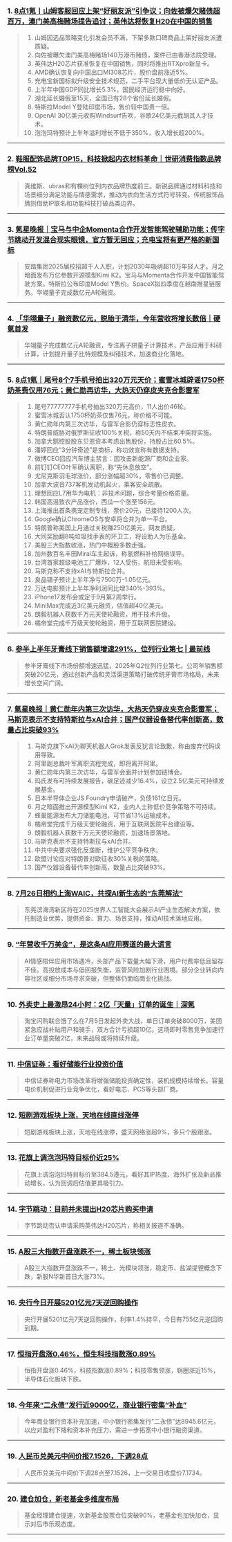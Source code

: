 ### 1. [8点1氪丨山姆客服回应上架“好丽友派”引争议；向佐被爆欠赌债超百万，澳门美高梅赌场提告追讨；英伟达将恢复H20在中国的销售](https://36kr.com/p/3380874734429954?f=rss)

> 1. 山姆因选品策略变化引发会员不满，下架多款口碑商品上架好丽友派遭质疑。  
> 2. 向佐被曝欠澳门美高梅赌场140万港币赌债，案件已由香港法院受理。  
> 3. 英伟达H20芯片获准恢复在中国销售，同时将推出RTXpro新显卡。  
> 4. AMD确认恢复向中国出口MI308芯片，股价盘前涨近5%。  
> 5. 充电宝新国标拟升级安全技术规范，二手平台现大量低价无认证产品。  
> 6. 上半年中国GDP同比增长5.3%，国民经济运行稳中向好。  
> 7. 湖北延长婚假至15天，全国已有28个省份延长婚假。  
> 8. 特斯拉Model Y登陆印度市场，售价较中国贵一倍。  
> 9. OpenAI 30亿美元收购Windsurf告吹，谷歌24亿美元截胡其人才技术。  
> 10. 泡泡玛特预计上半年溢利增长不低于350%，收入增长超200%。

---


### 2. [鞋服配饰品牌TOP15，科技掀起内衣材料革命｜世研消费指数品牌榜Vol.52](https://36kr.com/p/3380062436697862?f=rss)

> 真维斯、ubras和有棵树位列内衣品牌热度前三。新锐品牌通过材料科技和场景细分满足功能与情感需求，推动内衣向生活方式符号转变。传统服饰品牌则借助IP联名和功能科技打破品类边界。

---


### 3. [氪星晚报｜宝马与中企Momenta合作开发智能驾驶辅助功能；传字节跳动开发混合现实眼镜，官方暂无回应；充电宝将有更严格的新国标](https://36kr.com/p/3380039091791873?f=rss)

> 安踏集团2025届校招超千人入职，计划2030年吸纳超10万年轻人才。月之暗面发布万亿参数开源模型Kimi K2。宝马与Momenta合作开发中国智能驾驶方案。特斯拉公布印度Model Y售价。SpaceX拟四季度在越南推星链服务。华翊量子完成数亿元A轮融资。

---


### 4. [「华翊量子」融资数亿元，脱胎于清华，今年营收将增长数倍｜硬氪首发](https://36kr.com/p/3379383363576585?f=rss)

> 华翊量子完成数亿元A轮融资，专注离子阱量子计算技术，产品应用于科研计算，计划提升量子比特规模及纠错技术，加速商业化落地。

---


### 5. [8点1氪｜尾号8个7手机号拍出320万元天价；蜜雪冰城辟谣1750杯奶茶费仅用76元；黄仁勋再访华，大热天仍穿皮夹克合影雷军](https://36kr.com/p/3379462010823425?f=rss)

> 1. 尾号77777777手机号拍出320万元高价，11人出价46轮。  
> 2. 蜜雪冰城否认1750杯奶茶仅售76元，称价格不可能。  
> 3. 黄仁勋年内第三次访华，与雷军合影仍穿标志性皮衣。  
> 4. 特朗普威胁对俄罗斯征收100%关税，称50天内不结束冲突将实施。  
> 5. 加拿大鹅控股股东贝恩资本考虑出售股份，持股占比60.5%。  
> 6. 潘婷回应“3分钟奇迹”是商标，称功效宣称有数据支持。  
> 7. 微博CEO回应汽车博主禁言：因攻击新能源厂商和企业家。  
> 8. 前钉钉CEO叶军确认离职，称“先休息放空”。  
> 9. 尤尼克斯羽毛球涨价，部分涨幅超30%，零售价已调整。  
> 10. 加拿大波音737客机发动机起火，乘客安全疏散。  
> 11. 理想回应L7用华为电机：非技术问题，综合考量价格质量。  
> 12. 韩国高温致农产品涨价，西瓜一个涨至156元。  
> 13. 上海推出首条携宠定制专线，票价20元，已接待1200人次。  
> 14. Google确认ChromeOS与安卓将合并为单一平台。  
> 15. 特朗普称美国上月通过关税赚250亿美元，网友质疑。  
> 16. 大同奖励翻8吨垃圾找手表的环卫工，将设助人为乐基金。  
> 17. 美股三大指数收涨，热门中概股多数走强。  
> 18. 加州数百名丰田Mirai车主起诉，称氢燃料补给网络误导。  
> 19. 台湾首家超级电池工厂爆炸，12人受伤，航班未受影响。  
> 20. 马斯克称不支持xAI与特斯拉合并。  
> 21. 良品铺子预计上半年净亏7500万-1.05亿元。  
> 22. 万达电影预计上半年净利润同比增340%-393%。  
> 23. iPhone17发布会或定于9月第2周举行。  
> 24. MiniMax完成近3亿美元融资，估值超40亿美元。  
> 25. 朗毅机器人获数千万元天使轮融资，用于技术升级。  
> 26. 橘帝堂完成千万级天使轮融资，用于互联网医院建设。

---


### 6. [参半上半年牙膏线下销售额增速291%，位列行业第七 | 最前线](https://36kr.com/p/3378882982110210?f=rss)

> 参半牙膏线下市场份额增速迅猛，2025年Q2位列行业第七。公司年销售额突破20亿元，通过创新产品和灵活渠道策略打破传统牙膏市场格局，未来增长空间广阔。

---


### 7. [氪星晚报｜黄仁勋年内第三次访华，大热天仍穿皮夹克合影雷军；马斯克表示不支持特斯拉与xAI合并；国产仪器设备替代率创新高，数量占比突破93%](https://36kr.com/p/3378608946092549?f=rss)

> 1. 马斯克旗下xAI为聊天机器人Grok发表反犹言论致歉，称由废弃代码误用导致。  
> 2. 阿里副总裁叶军离职流程完成，即将离开阿里。  
> 3. 黄仁勋年内第三次访华，与雷军会面并计划参加链博会。  
> 4. 玛氏发布可持续发展报告，碳足迹减少16.4%，设立2.5亿美元可持续发展基金。  
> 5. 日本半导体企业JS Foundry申请破产，负债161亿日元。  
> 6. 月之暗面推出开源模型Kimi K2，业内人士称低价竞争策略不可持续。  
> 7. 蜂巢能源发布大刀储能电池，可节省13%运输成本。  
> 8. 橘帝堂完成千万级天使轮融资，用于互联网医院平台建设等。  
> 9. 朗毅机器人获数千万元天使轮融资，加速场景落地。  
> 10. 马斯克表示不支持特斯拉与xAI合并。  
> 11. 中共中央要求强化反垄断，维护公平竞争秩序。  
> 12. 欧盟讨论应对特朗普对欧征收30%关税的策略。  
> 13. 国产仪器设备替代率创新高，数量占比突破93%。

---


### 8. [7月26日相约上海WAIC，共探AI新生态的“东莞解法”](https://36kr.com/p/3378593427577091?f=rss)

> 东莞滨海湾新区将在2025世界人工智能大会展示AI产业生态解决方案，依托制造业优势，提供资金、算力、场景支持，推动AI技术落地应用。

---


### 9. [“年营收千万美金”，是这条AI应用赛道的最大谎言](https://36kr.com/p/3378414217189640?f=rss)

> AI情感陪伴应用市场遇冷，头部产品下载量大幅下滑，用户付费率低且留存不佳。高投放成本与低回报失衡，监管风险加剧行业困境。部分企业转向内容社区或细分市场寻求突破，但整体仍面临商业化挑战。

---


### 10. [外卖史上最激昂24小时：2亿「天量」订单的诞生｜深氪](https://36kr.com/p/3374453407963653?f=rss)

> 淘宝闪购联合饿了么在7月5日发起外卖大战，单日订单突破8000万，美团紧急应战补贴用户和骑手，双方合计亏损超10亿。这场即时零售竞争加速行业订单量突破2亿，未来战局或将持续升级。

---


### 11. [中信证券：看好储能行业投资价值](https://36kr.com/newsflashes/3380927048247041?f=rss)

> 中信证券称电力市场改革将增强储能投资确定性，装机规模持续增长。容量电价机制促进行业竞争优化，看好电芯、PCS等头部厂商。

---


### 12. [短剧游戏板块上涨，天地在线直线涨停](https://36kr.com/newsflashes/3380966032418568?f=rss)

> 短剧游戏板块上涨，天地在线涨停，盛天网络涨超9%，多只个股跟涨。

---


### 13. [花旗上调泡泡玛特目标价近25%](https://36kr.com/newsflashes/3380965072758530?f=rss)

> 花旗上调泡泡玛特目标价至384.5港元，看好其IP热度、海外扩张及新品推动增长，认为回调后估值更具吸引力。

---


### 14. [字节跳动：目前并未提出H20芯片购买申请](https://36kr.com/newsflashes/3380961164797700?f=rss)

> 字节跳动否认申请采购英伟达H20芯片，称相关报道不准确。

---


### 15. [A股三大指数开盘涨跌不一，稀土板块领涨](https://36kr.com/newsflashes/3380957656819460?f=rss)

> A股三大指数开盘涨跌不一，稀土、光模块领涨，稳定币、盐湖提锂概念下跌，新股N华新首日大涨73%。

---


### 16. [央行今日开展5201亿元7天逆回购操作](https://36kr.com/newsflashes/3380953436694533?f=rss)

> 央行开展5201亿元7天逆回购操作，利率1.4%持平，今日有755亿元逆回购到期。

---


### 17. [恒指开盘涨0.46%，恒生科技指数涨0.89%](https://36kr.com/newsflashes/3380953097676551?f=rss)

> 恒指开盘涨0.46%，科技指数涨0.89%；科技零售领涨，锅圈涨近15%，半导体石化板块下跌。

---


### 18. [今年来“二永债”发行近9000亿，商业银行密集“补血”](https://36kr.com/newsflashes/3380930680465414?f=rss)

> 今年商业银行资本补充加速，中小银行密集发行"二永债"达8945.6亿元，以应对盈利下降和资本补充压力，需进一步拓宽中小银行融资渠道。

---


### 19. [人民币兑美元中间价报7.1526，下调28点](https://36kr.com/newsflashes/3380946121058310?f=rss)

> 人民币兑美元中间价下调28点至7.1526，上一交易日收盘价7.1734。

---


### 20. [建仓加仓，新老基金多维度布局](https://36kr.com/newsflashes/3380930087855877?f=rss)

> 基金经理建仓提速，次新基金股票仓位突破90%，老基金也加快加仓，显示对后市乐观态度。

---

